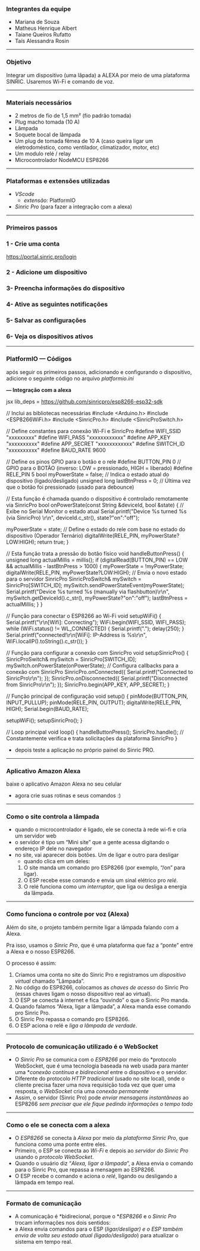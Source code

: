 ### Integrantes da equipe

- Mariana de Souza
- Matheus Henrique Albert
- Taiane Queiros Rufatto
- Taís Alessandra Rosin

---

### Objetivo

Integrar um dispositivo (uma lâpada) a ALEXA por meio de uma plataforma SINRIC. Usaremos Wi-Fi e comando de voz.

---

### Materiais necessários

- 2 metros de fio de 1,5 mm² (fio padrão tomada)
- Plug macho tomada (10 A)
- Lâmpada
- Soquete bocal de lâmpada
- Um plug de tomada fêmea de 10 A (caso queira ligar um eletrodoméstico, como ventilador, climatizador, motor, etc)
- Um modulo relé / relay
- Microcontrolador NodeMCU ESP8266

---

### Plataformas e extensões utilizadas

- *VScode*
    - *extensão:* PlatformIO
- *Sinric Pro* (para fazer a integração com a alexa)

---

### Primeiros passos

### 1 - Crie uma conta

https://portal.sinric.pro/login

### 2 - Adicione um dispositivo

### 3- Preencha informações do dispositivo

### 4- Ative as seguintes notificações

### 5- Salvar as configurações

### 6- Veja os dispositivos ativos

---

### PlatformIO — Códigos

após seguir os primeiros passos, adicionando e configurando o dispositivo, adicione o seguinte código no arquivo *platformio.ini*

**— Integração com a alexa**

jsx
lib_deps = https://github.com/sinricpro/esp8266-esp32-sdk

// Inclui as bibliotecas necessárias
#include <Arduino.h>
#include <ESP8266WiFi.h>
#include <SinricPro.h>
#include <SinricProSwitch.h>

// Define constantes para conexão Wi-Fi e SinricPro
#define WIFI_SSID "xxxxxxxxx"
#define WIFI_PASS "xxxxxxxxxxxx"
#define APP_KEY "xxxxxxxxxx"
#define APP_SECRET "xxxxxxxxxxxx"
#define SWITCH_ID "xxxxxxxxxx"
#define BAUD_RATE 9600

// Define os pinos GPIO para o botão e o rele
#define BUTTON_PIN 0 // GPIO para o BOTÃO (inverso: LOW = pressionado, HIGH =
liberado)
#define RELE_PIN 5
bool myPowerState = false; // Indica o estado atual do dispositivo (ligado/desligado)
unsigned long lastBtnPress = 0; // Última vez que o botão foi pressionado (usado para
debounce)

// Esta função é chamada quando o dispositivo é controlado remotamente via SinricPro
bool onPowerState(const String &deviceId, bool &state) {
// Exibe no Serial Monitor o estado atual
Serial.printf("Device %s turned %s (via SinricPro) \r\n", deviceId.c_str(), state?"on":"off");

myPowerState = state;
// Define o estado do rele com base no estado do dispositivo (Operador Ternário)
digitalWrite(RELE_PIN, myPowerState?LOW:HIGH);
return true;
}

// Esta função trata a pressão do botão físico
void handleButtonPress() {
unsigned long actualMillis = millis();
if (digitalRead(BUTTON_PIN) == LOW && actualMillis - lastBtnPress > 1000) {
myPowerState = !myPowerState;
digitalWrite(RELE_PIN, myPowerState?LOW:HIGH);
// Envia o novo estado para o servidor SinricPro
SinricProSwitch& mySwitch = SinricPro[SWITCH_ID];
mySwitch.sendPowerStateEvent(myPowerState);
Serial.printf("Device %s turned %s (manually via flashbutton)\r\n",
mySwitch.getDeviceId().c_str(), myPowerState?"on":"off");
lastBtnPress = actualMillis;
}
}

// Função para conectar o ESP8266 ao Wi-Fi
void setupWiFi() {
Serial.printf("\r\n[Wifi]: Connecting");
WiFi.begin(WIFI_SSID, WIFI_PASS);
while (WiFi.status() != WL_CONNECTED) {
Serial.printf(".");
delay(250);
}
Serial.printf("connected!\r\n[WiFi]: IP-Address is %s\r\n", WiFi.localIP().toString().c_str());
}

// Função para configurar a conexão com SinricPro
void setupSinricPro() {
SinricProSwitch& mySwitch = SinricPro[SWITCH_ID];
mySwitch.onPowerState(onPowerState);
// Configura callbacks para a conexão com SinricPro
SinricPro.onConnected({ Serial.printf("Connected to SinricPro\r\n"); });
SinricPro.onDisconnected({ Serial.printf("Disconnected from SinricPro\r\n"); });
SinricPro.begin(APP_KEY, APP_SECRET);
}

// Função principal de configuração
void setup() {
pinMode(BUTTON_PIN, INPUT_PULLUP);
pinMode(RELE_PIN, OUTPUT);
digitalWrite(RELE_PIN, HIGH);
Serial.begin(BAUD_RATE);

setupWiFi();
setupSinricPro();
}

// Loop principal
void loop() {
handleButtonPress();
SinricPro.handle(); // Constantemente verifica e trata solicitações da plataforma SinricPro
}



- depois teste a aplicação no próprio painel do Sinric PRO.

---

### Aplicativo Amazon Alexa

baixe o aplicativo Amazon Alexa no seu celular

- agora crie suas rotinas e seus comandos :)

---

### Como o site controla a lâmpada

- quando o microcontrolador é ligado, ele se conecta à rede wi-fi e cria um servidor web
- o servidor é tipo um “Mini site” que a gente acessa digitando o endereço IP dele no navegador
- no site, vai aparecer dois botões. Um de ligar e outro para desligar
    - quando clica em um deles:
    1. O site manda um comando pro ESP8266 (por exemplo, “/on” para ligar).
    2. O ESP recebe esse comando e envia um sinal elétrico pro *relé*.
    3. O relé funciona como um *interruptor*, que liga ou desliga a energia da lâmpada.

---

### Como funciona o controle por voz (Alexa)

Além do site, o projeto também permite ligar a lâmpada falando com a Alexa.

Pra isso, usamos o *Sinric Pro*, que é uma plataforma que faz a “ponte” entre a Alexa e o nosso ESP8266.

O processo é assim:

1. Criamos uma conta no site do Sinric Pro e registramos um *dispositivo virtual* chamado “Lâmpada”.
2. No código do ESP8266, colocamos as *chaves de acesso* do Sinric Pro (essas chaves ligam o nosso dispositivo real ao virtual).
3. O ESP se conecta à internet e fica “ouvindo” o que o Sinric Pro manda.
4. Quando falamos “Alexa, ligar a lâmpada”, a Alexa manda esse comando pro Sinric Pro.
5. O Sinric Pro repassa o comando pro ESP8266.
6. O ESP aciona o relé e *liga a lâmpada de verdade*.

---

### Protocolo de comunicação utilizado é o WebSocket

- O *Sinric Pro* se comunica com o *ESP8266* por meio do *protocolo WebSocket, que é uma tecnologia baseada na web usada para manter uma **conexão contínua e bidirecional* entre o dispositivo e o servidor.
- Diferente do protocolo *HTTP tradicional* (usado no site local), onde o cliente precisa fazer uma nova requisição toda vez que quer uma resposta, o *WebSocket* cria uma *conexão permanente*
- Assim, o servidor (Sinric Pro) pode *enviar mensagens instantâneas* ao ESP8266 *sem precisar que ele fique pedindo informações o tempo todo*

---

### Como o ele se conecta com a alexa

- O *ESP8266* se conecta à *Alexa* por meio da *plataforma Sinric Pro*, que funciona como uma ponte entre eles.
- Primeiro, o ESP se conecta ao *Wi-Fi* e depois ao *servidor do Sinric Pro* usando o *protocolo WebSocket*.
- Quando o usuário diz “*Alexa, ligar a lâmpada*”, a Alexa envia o comando para o Sinric Pro, que repassa a mensagem ao ESP8266.
- O ESP recebe o comando e aciona o *relé*, ligando ou desligando a lâmpada em tempo real.

---

### Formato de comunicação

- A comunicação é *bidirecional, porque o **ESP8266* e o *Sinric Pro* trocam informações nos dois sentidos:
- a Alexa envia comandos para o ESP (*ligar/desligar) e o ESP também envia de volta seu estado atual (ligado/desligado*) para atualizar o sistema em tempo real.
